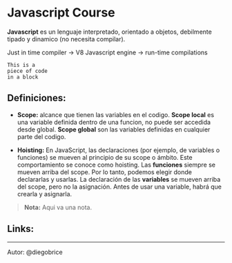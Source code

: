 # Javascript Course

**__Javascript__** es un lenguaje interpretado, orientado a objetos, debilmente tipado y dinamico (no necesita compilar).

Just in time compiler -> V8 Javascript engine -> run-time compilations
	
~~~~
This is a 
piece of code 
in a block
~~~~


## Definiciones:

* **Scope:** alcance que tienen las variables en el codigo. __Scope local__ es una variable definida dentro de una funcion, no puede ser accedida desde global. __Scope global__ son las variables definidas en cualquier parte del codigo.

* **Hoisting:** En JavaScript, las declaraciones (por ejemplo, de variables o funciones) se mueven al principio de su scope o ámbito. Este comportamiento se conoce como hoisting. Las __funciones__ siempre se mueven arriba del scope. Por lo tanto, podemos elegir donde declararlas y usarlas. La declaración de las __variables__ se mueven arriba del scope, pero no la asignación. Antes de usar una variable, habrá que crearla y asignarla.

> **Nota:** Aqui va una nota.

## Links:

***

Autor: @diegobrice
